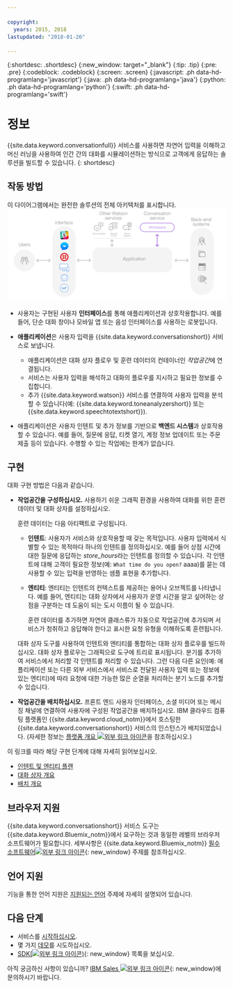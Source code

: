 ```yaml
---

copyright:
  years: 2015, 2018
lastupdated: "2018-01-26"

---
```


{:shortdesc: .shortdesc}
{:new_window: target="_blank"}
{:tip: .tip}
{:pre: .pre}
{:codeblock: .codeblock}
{:screen: .screen}
{:javascript: .ph data-hd-programlang='javascript'}
{:java: .ph data-hd-programlang='java'}
{:python: .ph data-hd-programlang='python'}
{:swift: .ph data-hd-programlang='swift'}

# 정보

{{site.data.keyword.conversationfull}} 서비스를 사용하면 자연어 입력을 이해하고 머신 러닝을 사용하여 인간 간의 대화를 시뮬레이션하는 방식으로 고객에게 응답하는 솔루션을 빌드할 수 있습니다.
{: shortdesc}

## 작동 방법

이 다이어그램에서는 완전한 솔루션의 전체 아키텍처를 표시합니다.![서비스의 플로우 다이어그램](images/conversation_arch_overview.png)

- 사용자는 구현된 사용자 **인터페이스**를 통해 애플리케이션과 상호작용합니다. 예를 들어, 단순 대화 창이나 모바일 앱 또는 음성 인터페이스를 사용하는 로봇입니다.

- **애플리케이션**은 사용자 입력을 {{site.data.keyword.conversationshort}} 서비스로 보냅니다.
    - 애플리케이션은 대화 상자 플로우 및 훈련 데이터의 컨테이너인 *작업공간*에 연결됩니다.
    - 서비스는 사용자 입력을 해석하고 대화의 플로우를 지시하고 필요한 정보를 수집합니다.
    - 추가 {{site.data.keyword.watson}} 서비스를 연결하여 사용자 입력을 분석할 수 있습니다(예: {{site.data.keyword.toneanalyzershort}} 또는 {{site.data.keyword.speechtotextshort}}).

- 애플리케이션은 사용자 인텐트 및 추가 정보를 기반으로 **백엔드 시스템**과 상호작용할 수 있습니다. 예를 들어, 질문에 응답, 티켓 열기, 계정 정보 업데이트 또는 주문 제출 등이 있습니다. 수행할 수 있는 작업에는 한계가 없습니다.

## 구현

대화 구현 방법은 다음과 같습니다.

- **작업공간을 구성하십시오.** 사용하기 쉬운 그래픽 환경을 사용하여 대화를 위한 훈련 데이터 및 대화 상자를 설정하십시오.

    훈련 데이터는 다음 아티팩트로 구성됩니다.
    - **인텐트**: 사용자가 서비스와 상호작용할 때 갖는 목적입니다. 사용자 입력에서 식별할 수 있는 목적마다 하나의 인텐트를 정의하십시오. 예를 들어 상점 시간에 대한 질문에 응답하는 *store_hours*라는 인텐트를 정의할 수 있습니다. 각 인텐트에 대해 고객이 필요한 정보(예: `What time do you open?` aaaa)를 묻는 데 사용할 수 있는 입력을 반영하는 샘플 표현을 추가합니다. 
    - **엔티티**: 엔티티는 인텐트의 컨텍스트를 제공하는 용어나 오브젝트를 나타냅니다. 예를 들어, 엔티티는 대화 상자에서 사용자가 운영 시간을 알고 싶어하는 상점을 구분하는 데 도움이 되는 도시 이름이 될 수 있습니다.

      훈련 데이터를 추가하면 자연어 클래스류가 자동으로 작업공간에 추가되며 서비스가 청취하고 응답해야 한다고 표시한 요청 유형을 이해하도록 훈련됩니다.

    대화 상자 도구를 사용하여 인텐트와 엔티티를 통합하는 대화 상자 플로우를 빌드하십시오. 대화 상자 플로우는 그래픽으로 도구에 트리로 표시됩니다. 분기를 추가하여 서비스에서 처리할 각 인텐트를 처리할 수 있습니다. 그런 다음 다른 요인(예: 애플리케이션 또는 다른 외부 서비스에서 서비스로 전달된 사용자 입력 또는 정보에 있는 엔티티)에 따라 요청에 대한 가능한 많은 순열을 처리하는 분기 노드를 추가할 수 있습니다.

- **작업공간을 배치하십시오.** 프론트 엔드 사용자 인터페이스, 소셜 미디어 또는 메시징 채널에 연결하여 사용자에 구성된 작업공간을 배치하십시오. IBM 클라우드 컴퓨팅 플랫폼인 {{site.data.keyword.cloud_notm}}에서 호스팅한 {{site.data.keyword.conversationshort}} 서비스의 인스턴스가 배치되었습니다. (자세한 정보는 [플랫폼 개요 ![외부 링크 아이콘](../../icons/launch-glyph.svg "외부 링크 아이콘")](https://console.bluemix.net/docs/overview/ibm-cloud.html#overview)을 참조하십시오.)

이 링크를 따라 해당 구현 단계에 대해 자세히 읽어보십시오.

- [인텐트 및 엔티티 플랜](intents-entities.html#planning-your-entities)
- [대화 상자 개요](dialog-overview.html)
- [배치 개요](deploy.html)

## 브라우저 지원

{{site.data.keyword.conversationshort}} 서비스 도구는 {{site.data.keyword.Bluemix_notm}}에서 요구하는 것과 동일한 레벨의 브라우저 소프트웨어가 필요합니다. 세부사항은 {{site.data.keyword.Bluemix_notm}} [필수 소프트웨어![외부 링크 아이콘](../../icons/launch-glyph.svg "외부 링크 아이콘")](https://console.bluemix.net/docs/overview/prereqs.html#browsers){: new_window} 주제를 참조하십시오.

## 언어 지원

기능을 통한 언어 지원은 [지원되는 언어](lang-support.html) 주제에 자세히 설명되어 있습니다.

## 다음 단계

- 서비스를 [시작하십시오](getting-started.html).
- 몇 가지 [데모](sample-applications.html)를 시도하십시오.
- [SDK(![외부 링크 아이콘](../../icons/launch-glyph.svg "외부 링크 아이콘"))](https://www.ibm.com/watson/developercloud/developer-tools.html){: new_window} 목록을 보십시오.

아직 궁금하신 사항이 있습니까? [IBM Sales ![외부 링크 아이콘](../../icons/launch-glyph.svg "외부 링크 아이콘")](https://www-01.ibm.com/marketing/iwm/dre/signup?source=urx-20970){: new_window}에 문의하시기 바랍니다. 

